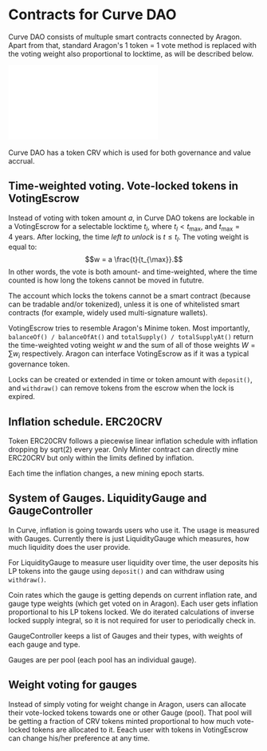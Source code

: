 # Contracts for Curve DAO

Curve DAO consists of multuple smart contracts connected by Aragon. Apart from
that, standard Aragon's 1 token = 1 vote method is replaced with the voting
weight also proportional to locktime, as will be described below.

![Curve DAO contracts managed by Aragon](dao-overview.pdf)

Curve DAO has a token CRV which is used for both governance and value accrual.

## Time-weighted voting. Vote-locked tokens in VotingEscrow

Instead of voting with token amount $a$, in Curve DAO tokens are lockable
in a VotingEscrow for a selectable locktime $t_l$, where $t_l < t_{\max}$,
and $t_{\max} = 4~\text{years}$. After locking, the time _left to unlock_
is $t\le t_l$. The voting weight is equal to:
$$w = a \frac{t}{t_{\max}}.$$
In other words, the vote is both amount- and time-weighted, where the time
counted is how long the tokens cannot be moved in fututre.

The account which locks the tokens cannot be a smart contract (because can be
tradable and/or tokenized), unless it is one of whitelisted smart contracts
(for example, widely used multi-signature wallets).

VotingEscrow tries to resemble Aragon's Minime token. Most importantly,
`balanceOf() / balanceOfAt()` and `totalSupply() / totalSupplyAt()`
return the time-weighted voting weight $w$ and the sum of all of those weights
$W = \sum w_i$ respectively. Aragon can interface VotingEscrow as if it was
a typical governance token.

Locks can be created or extended in time or token amount with `deposit()`,
and `withdraw()` can remove tokens from the escrow when the lock is expired.

## Inflation schedule. ERC20CRV

Token ERC20CRV follows a piecewise linear inflation schedule with inflation
dropping by sqrt(2) every year. Only Minter contract can directly mine ERC20CRV
but only within the limits defined by inflation.

Each time the inflation changes, a new mining epoch starts.

## System of Gauges. LiquidityGauge and GaugeController

In Curve, inflation is going towards users who use it. The usage is measured
with Gauges. Currently there is just LiquidityGauge which measures, how much
liquidity does the user provide.

For LiquidityGauge to measure user liquidity over time, the user deposits
his LP tokens into the gauge using `deposit()` and can withdraw using `withdraw()`.

Coin rates which the gauge is getting depends on current inflation rate,
and gauge type weights (which get voted on in Aragon). Each user gets inflation
proportional to his LP tokens locked. We do iterated calculations of inverse
locked supply integral, so it is not required for user to periodically check in.

GaugeController keeps a list of Gauges and their types, with weights of each
gauge and type.

Gauges are per pool (each pool has an individual gauge).

## Weight voting for gauges

Instead of simply voting for weight change in Aragon, users can allocate their
vote-locked tokens towards one or other Gauge (pool). That pool will be getting
a fraction of CRV tokens minted proportional to how much vote-locked tokens are
allocated to it. Eeach user with tokens in VotingEscrow can change his/her
preference at any time.
